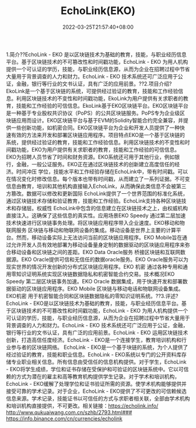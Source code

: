 ﻿---
weight: 
title: "EchoLink(EKO)"
description: "EchoLink - EKO 是以区块链技术为基础的教育，技能，与职业经历信息平台"
date: 2022-03-25T21:57:40+08:00
lastmod: 2022-03-25T16:45:40+08:00
draft: false
authors: ["Metabd"]
featuredImage: "echolinkeko.webp"
link: ""
tags: ["数字代币","EchoLink(EKO)"]
categories: ["navigation"]
navigation: ["数字代币"]
lightgallery: true
toc: true
pinned: false
recommend: false
recommend1: false
---
1.简介??EchoLink - EKO 是以区块链技术为基础的教育，技能，与职业经历信息平台。基于区块链技术的不可篡改性和时间戳功能，EchoLink - EKO 为用人机构提供一个可认证的学历，技能，与职业经历信息源，从而为企业在招聘过程中节省大量用于背景调查的人力和财力。EchoLink - EKO 技术系统还可广泛应用于公证，金融，银行等行业的文书认证，具有广泛的应用前景。??2.项目介绍?EkoLink是一个基于区块链的系统，可提供经过验证的教育，技能和工作经验信息。利用区块链技术的不变性和时间戳功能，EkoLink为用户提供有关求职者的教育，技能和工作经验的可信信息。EkoLink基于EKO区块链平台。EKO区块链平台是一种基于专业股权共识协议（PoPS）的公共区块链服务。PoPS专为企业级区块链应用而设计。EKO区块链平台与基于EVM的Solidity智能合约完全兼容，并提供一些创新功能，如机密合同。EKO区块链平台为企业和开发人员提供了一种快速有效的方法来开发和部署区块链应用程序。项目特点EKO是一个基于区块链的系统，提供经过验证的教育，技能和工作经验信息。利用区块链技术的不变性和时间戳功能，EKO为用户提供有关求职者的教育，技能和工作经验的可信信息。EKO为招聘人员节省了时间和财务资源。EKO系统还可用于其他行业，例如银行，金融，一般公证服务。EKO正在通过区块链技术的创新建立高度信任的经济。时间冲压
学位，技能水平和工作经验存储在EchoLink中，带有时间戳。可以在情况变化时修改信息。每个版本也带有时间戳，从而建立了一系列证据。不可变
信息由教育，培训和其他机构直接输入EchoLink，从而确保此类信息不会被第三方篡改。数据可以修改和更新国际
EchoLink提供了一个世界范围的标准化系统，通过区块链技术存储和验证教育，技能和工作经验。EchoLink支持各种区块链技术和存储层。权威性
EchoLink中包含的信息建立在区块链技术之上，由权威机构直接注入。这确保了这些信息的真实性。应用场景EKO Speedy
通过第二层加速技术快速进行区块链事务处理。将区块链应用程序带入企业速度。EKO移动和物联网服务
区块链与移动和物联网设备的集成。移动设备是世界上主要的计算平台。然而，移动设备实际上无法访问当前的区块链应用程序。EKO Mobile旨在通过允许开发人员有效地部署为移动设备量身定制的数据驱动的区块链应用程序来弥合移动设备和区块链之间的差距。EKO Data Oracle服务
桥接区块链和互联网数据源。EKO Oracle提供可信和无信任的数据oracle服务。EKO Oracle服务可以为现实世界的情况开发创新的分布式区块链应用程序。EKO 机密
通过各种专用和通用零知识证明系统实现区块链数据隐私和机密智能合约交易。技术概况EKO Speedy
第二层区块链事务加速。EKO Oracle
数据集成，用于快速开发和部署数据驱动的区块链应用程序。EKO Mobile
区块链与移动电话和物联网设备集成。EKO机密
用于机密智能合同和区块链数据隐私的零知识证明系统。??3.评述?EchoLink - EKO是以区块链技术为基础的教育，技能，与职业经历信息平台。基于区块链技术的不可篡改性和时间戳功能，EchoLink - EKO 为用人机构提供一个可认证的学历，技能，与职业经历信息源，从而为企业在招聘过程中节省大量用于背景调查的人力和财力。EchoLink - EKO 技术系统还可广泛应用于公证，金融，银行等行业的文书认证，具有广泛的应用前景。EchoLink - EKO 运用区块链技术创新，打造高信任度经济。EchoLink - EKO是一个连接学生，教育培训机构和行业参与者的区块链网络。 EchoLink - EKO是一个基于块链的系统，为个人提供了经过验证的教育，技能和职业信息。EchoLink - EKO系统以专门的公开资料库存储专业职业相关信息。所有信息由受信任的信息机构提供。对于学生，EchoLink - EKO将学生成绩，学位和证书存储在受保护和可验证的区块链系统中。它以可信赖的方式为潜在的雇主和高等教育机构提供学生记录。对于学术和培训机构，EchoLink - EKO缓解了处理学位和证书验证所需的资源。使学术机构能够提供并接受可靠的学术记录。对于企业，EchoLink - EKO提供了不可更改的可信赖候选信息来源。学术记录，技能证书以可信任的方式与求职者相关联，全部由学术机构和培训机构直接提供，不可更改。相关链接：https://echolink.info/
http://www.qukuaiwang.com.cn/szhb/2793.html###
https://info.binance.com/cn/currencies/echolink
